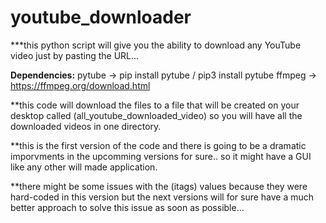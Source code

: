 # youtube_downloader
***this python script will give you the ability to download any YouTube video just by pasting the URL...  



**Dependencies:**
pytube -> pip install pytube / pip3 install pytube
ffmpeg -> https://ffmpeg.org/download.html



**this code will download the files to a file that will be created on your desktop called (all_youtube_downloaded_video) so you will have all the downloaded videos in one directory.

**this is the first version of the code and there is going to be a dramatic imporvments in the upcomming versions for sure.. so it might have a GUI like any other will made application.

**there might be some issues with the (itags) values because they were hard-coded in this version but the next versions will for sure have a much better approach to solve this issue as soon as possible...

